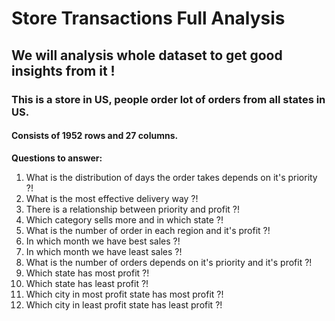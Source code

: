 # Store Transactions Full Analysis
## We will analysis whole dataset to get good insights from it !
### This is a store in US, people order lot of orders from all states in US.
#### Consists of 1952 rows and 27 columns.
**Questions to answer:**
1. What is the distribution of days the order takes depends on it's priority ?!
2. What is the most effective delivery  way ?!
3. There is a relationship between priority and profit ?!
4. Which category sells more and in which state ?!
5. What is the number of order in each region and it's profit ?!
6. In which month we have best sales ?!
7. In which month we have least sales ?!
8. What is the number of orders depends on it's priority and it's profit ?!
9. Which state has most profit ?!
10. Which state has least profit ?!
11. Which city in most profit state has most profit ?!
12. Which city in least profit state has least profit ?!
